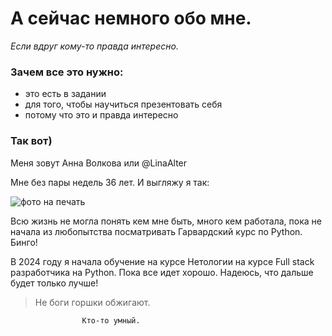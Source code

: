 # А сейчас немного обо мне.
  _Если вдруг кому-то правда интересно._

### Зачем все это нужно:  
+ это есть в задании
+ для того, чтобы научиться презентовать себя
+ потому что это и правда интересно

### Так вот)
Меня зовут Анна Волкова или @LinaAlter

Мне без пары недель 36 лет. И выгляжу я так:

![фото на печать](https://github.com/LinaAlter/About_me/assets/173434471/b725a9d7-b4c2-4a02-9f53-0e21ca852d44)
                                  

 Всю жизнь не могла понять кем мне быть, много кем работала, пока не начала из любопытства посматривать Гарвардский курс по Python. Бинго!

В 2024 году я начала обучение на курсе Нетологии на курсе Full stack разработчика на Python. Пока все идет хорошо. Надеюсь, что дальше будет только лучше!

>Не боги горшки обжигают. 


                    Кто-то умный.
